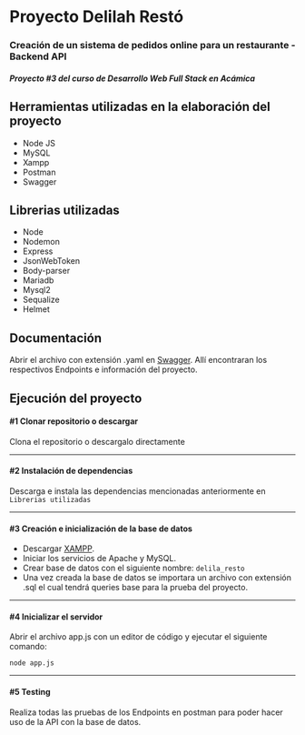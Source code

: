 # Proyecto Delilah Restó
### Creación de un sistema de pedidos online para un restaurante - Backend API
##### Proyecto #3 del curso de Desarrollo Web Full Stack en Acámica


## Herramientas utilizadas en la elaboración del proyecto

- Node JS
- MySQL
- Xampp
- Postman
- Swagger


## Librerias utilizadas

- Node
- Nodemon
- Express
- JsonWebToken
- Body-parser
- Mariadb
- Mysql2
- Sequalize
- Helmet

## Documentación

Abrir el archivo con extensión .yaml en [Swagger](https://editor.swagger.io/ "Swagger"). Allí encontraran los respectivos Endpoints e información del proyecto.

## Ejecución del proyecto

#### #1 Clonar repositorio o descargar

Clona el repositorio o descargalo directamente


------------


#### #2 Instalación de dependencias

Descarga e instala las dependencias mencionadas anteriormente en `Librerias utilizadas`

------------


#### #3 Creación e inicialización de la base de datos

- Descargar [XAMPP](https://www.apachefriends.org/es/download.html "XAMPP").
- Iniciar los servicios de Apache y MySQL.
- Crear base de datos con el siguiente nombre:
`delila_resto`
- Una vez creada la base de datos se importara un archivo con extensión .sql el cual tendrá queries base para la prueba del proyecto.


------------


#### #4 Inicializar el servidor

Abrir el archivo app.js con un editor de código y ejecutar el siguiente comando:

`node app.js`


------------

#### #5 Testing

Realiza todas las pruebas de los Endpoints en postman para poder hacer uso de la API con la base de datos.